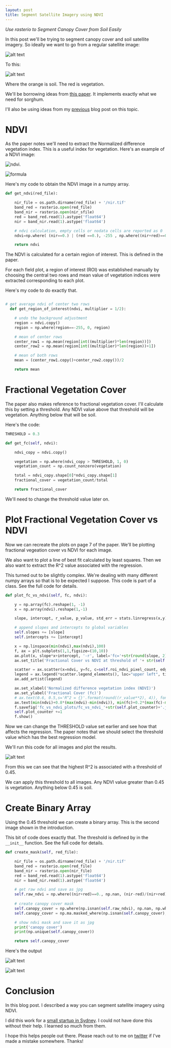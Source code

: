 ```yaml
---
layout: post
title: Segment Satellite Imagery using NDVI
---
```


_Use rasterio to Segment Canopy Cover from Soil Easily_

In this post we'll be trying to segment canopy cover and soil satellite imagery. So ideally we want to go from a regular satellite image:

![alt text](/images/satellite_segmentation_ndvi/example_image_start.png)

To this:

![alt text](/images/satellite_segmentation_ndvi/example_image_end.png)

Where the orange is soil. The red is vegetation.

We'll be borrowing ideas from [this paper](https://journals.plos.org/plosone/article?id=10.1371/journal.pone.0196605). It implements exactly what we need for sorghum. 

I'll also be using ideas from my [previous](https://towardsdatascience.com/segment-satellite-images-using-rasterio-and-scikit-learn-fc048f465874) blog post on this topic.


# NDVI

As the paper notes we'll need to extract the Normalized difference vegetation index. This is a useful index for vegetation. Here's an example of a NDVI image:

![ndvi](https://i2.wp.com/www.geoawesomeness.com/wp-content/uploads/2016/02/NDVI-image-Drone-Remote-Sensing-Geoawesomeness.png?resize=975%2C708&ssl=1). 

![formula](https://www.researchgate.net/publication/342413913/figure/fig2/AS:905930921226240@1593002171931/Formula-used-to-calculate-the-normalized-difference-vegetation-index-NDVI.ppm)

Here's my code to obtain the NDVI image in a numpy array.

```python
def get_ndvi(red_file):

    nir_file = os.path.dirname(red_file) + '/nir.tif'
    band_red = rasterio.open(red_file)
    band_nir = rasterio.open(nir_sfile)
    red = band_red.read(1).astype('float64')
    nir = band_nir.read(1).astype('float64')

    # ndvi calculation, empty cells or nodata cells are reported as 0
    ndvi=np.where( (nir==0.) | (red ==0.), -255 , np.where((nir+red)==0., 0, (nir-red)/(nir+red)))

    return ndvi

```

The NDVI is calculated for a certain region of interest. This is defined in the paper. 

> 
For each field plot, a region of interest (ROI) was established manually by choosing the central two rows and mean value of vegetation indices were extracted corresponding to each plot.
>

Here's my code to do exactly that.

```python

# get average ndvi of center two rows
  def get_region_of_interest(ndvi, multiplier = 1/2):

    # undo the background adjustment
    region = ndvi.copy()
    region = np.where(region==-255, 0, region)

    # mean of center rows
    center_row1 = np.mean(region[int((multiplier)*len(region))])
    center_row2 = np.mean(region[int((multiplier)*len(region))+1])

    # mean of both rows
    mean = (center_row1.copy()+center_row2.copy())/2

    return mean

```

# Fractional Vegetation Cover

The paper also makes reference to fractional vegetation cover. I'll calculate this by setting a threshold. Any NDVI value above that threshold will be vegetation. Anything below that will be soil. 

Here's the code:

```python
THRESHOLD = 0.3

def get_fc(self, ndvi):

    ndvi_copy = ndvi.copy()

    vegetation = np.where(ndvi_copy > THRESHOLD, 1, 0)
    vegetation_count = np.count_nonzero(vegetation)

    total = ndvi_copy.shape[0]*ndvi_copy.shape[1]
    fractional_cover = vegetation_count/total

    return fractional_cover
```

We'll need to change the threshold value later on.


# Plot Fractional Vegetation Cover vs NDVI

Now we can recreate the plots on page 7 of the paper. We'll be plotting fractional vegeation cover vs NDVI for each image. 

We also want to plot a line of best fit calculated by least squares. Then we also want to extract the R^2 value associated with the regression.

This turned out to be slightly complex. We're dealing with many different numpy arrays so that is to be expected I suppose. This code is part of a class. See the full code for details. 

```python
def plot_fc_vs_ndvi(self, fc, ndvi):

    y = np.array(fc).reshape(1, -1)
    x = np.array(ndvi).reshape(1,-1)

    slope, intercept, r_value, p_value, std_err = stats.linregress(x,y)

    # append slopes and intercepts to global variables
    self.slopes += [slope]
    self.intercepts += [intercept]

    x = np.linspace(min(ndvi),max(ndvi),100)
    f, ax = plt.subplots(1,1,figsize=(10,10))
    ax.plot(x, slope*x+intercept, '-r', label='fc='+str(round(slope, 2))+'*ndvi+'+str(round(intercept, 2)), color='black')
    ax.set_title('Fractional Cover vs NDVI at threshold of '+ str(self.ndvi_threshold))

    scatter = ax.scatter(x=ndvi, y=fc, c=self.roi_ndvi_pixel_count, edgecolors='black', s=[100 for i in range(len(ndvi))])
    legend = ax.legend(*scatter.legend_elements(), loc="upper left", title="Region of Interest Pixel count")
    ax.add_artist(legend)

    ax.set_xlabel('Normalized difference vegetation index (NDVI)')
    ax.set_ylabel('Fractional Cover (fc)')
    # ax.text(0.6, 0.5,s='R^2 = {}'.format(round((r_value**2), 4)), fontdict={'fontsize':14, 'fontweight':'bold'})
    ax.text(min(ndvi)+0.8*(max(ndvi)-min(ndvi)), min(fc)+0.2*(max(fc)-min(fc)),s='R^2 = {}'.format(round((r_value**2), 4)), fontdict={'fontsize':14, 'fontweight':'bold'})
    f.savefig('fc_vs_ndvi_plots/fc_vs_ndvi_'+str(self.plot_counter)+'.jpg')
    self.plot_counter +=1
    f.show()
```

Now we can change the THRESHOLD value set earlier and see how that affects the regression. The paper notes that we should select the threshold value which has the best regression model.

We'll run this code for all images and plot the results.

![alt text](/images/satellite_segmentation_ndvi/fractioncal_cover_vs_ndvi_matrix_colour_coded_red2.png)

From this we can see that the highest R^2 is associated with a threshold of 0.45. 

We can apply this threshold to all images. Any NDVI value greater than 0.45 is vegetation. Anything below 0.45 is soil. 


# Create Binary Array

Using the 0.45 threshold we can create a binary array. This is the second image shown in the introduction. 


This bit of code does exactly that. The threshold is defined by in the `__init__` function. See the full code for details. 

```python
def create_mask(self, red_file):

    nir_file = os.path.dirname(red_file) + '/nir.tif'
    band_red = rasterio.open(red_file)
    band_nir = rasterio.open(nir_file)
    red = band_red.read(1).astype('float64')
    nir = band_nir.read(1).astype('float64')

    # get raw ndvi and save as jpg
    self.raw_ndvi = np.where((nir+red)==0., np.nan, (nir-red)/(nir+red))
    
    # create canopy cover mask
    self.canopy_cover = np.where(np.isnan(self.raw_ndvi), np.nan, np.where(self.raw_ndvi<self.ndvi_threshold, 0, 1))
    self.canopy_cover = np.ma.masked_where(np.isnan(self.canopy_cover), self.canopy_cover)

    # show ndvi mask and save it as jpg
    print('canopy cover')
    print(np.unique(self.canopy_cover))

    return self.canopy_cover

```

Here's the output

![alt text](/images/satellite_segmentation_ndvi/9bbd67cfb0d660551d74decf916b2df2_ndvi_thresholded_0-45.png)


![alt text](/images/satellite_segmentation_ndvi/ea36717ca661ca3cca59d5ea43a81afc_ndvi_thresholded_0-45.png)


# Conclusion

In this blog post. I described a way you can segment satellite imagery using NDVI. 

I did this work for a [small startup in Sydney](https://flurosat.com/). I could not have done this without their help. I learned so much from them. 

I hope this helps people out there. Please reach out to me on [twitter](https://twitter.com/neeliyer11) if I've made a mistake somewhere. Thanks!



